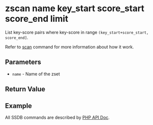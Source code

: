 # zscan name key_start score_start score_end limit

List key-score pairs where key-score in range `(key_start+score_start, score_end]`.

Refer to [scan](./scan.html) command for more information about how it work.

## Parameters

* `name` - Name of the zset

## Return Value

## Example

All SSDB commands are described by [PHP API Doc](https://ssdb.io/docs/php/).
